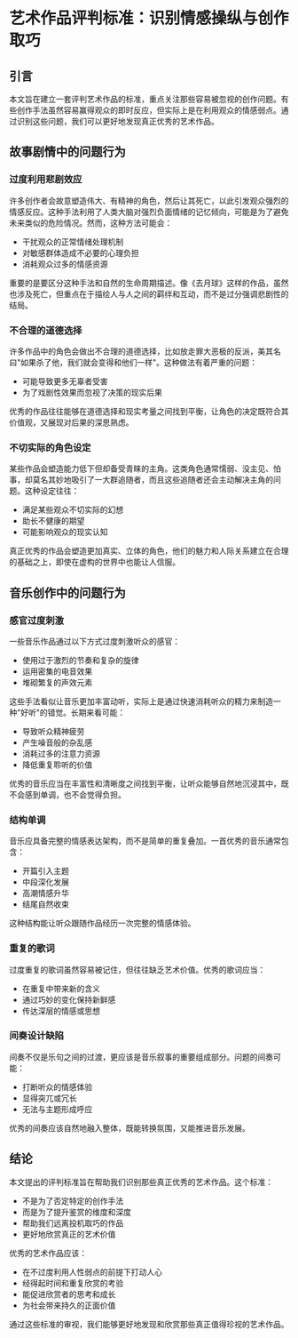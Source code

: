 # 艺术作品评判标准：识别情感操纵与创作取巧

## 引言

本文旨在建立一套评判艺术作品的标准，重点关注那些容易被忽视的创作问题。有些创作手法虽然容易赢得观众的即时反应，但实际上是在利用观众的情感弱点。通过识别这些问题，我们可以更好地发现真正优秀的艺术作品。

## 故事剧情中的问题行为

### 过度利用悲剧效应

许多创作者会故意塑造伟大、有精神的角色，然后让其死亡，以此引发观众强烈的情感反应。这种手法利用了人类大脑对强烈负面情绪的记忆倾向，可能是为了避免未来类似的危险情况。然而，这种方法可能会：

- 干扰观众的正常情绪处理机制
- 对敏感群体造成不必要的心理负担
- 消耗观众过多的情感资源

重要的是要区分这种手法和自然的生命周期描述。像《去月球》这样的作品，虽然也涉及死亡，但重点在于描绘人与人之间的羁绊和互动，而不是过分强调悲剧性的结局。

### 不合理的道德选择

许多作品中的角色会做出不合理的道德选择，比如放走罪大恶极的反派，美其名曰"如果杀了他，我们就会变得和他们一样"。这种做法有着严重的问题：

- 可能导致更多无辜者受害
- 为了戏剧性效果而忽视了决策的现实后果

优秀的作品往往能够在道德选择和现实考量之间找到平衡，让角色的决定既符合其价值观，又展现对后果的深思熟虑。

### 不切实际的角色设定

某些作品会塑造能力低下但却备受青睐的主角。这类角色通常懦弱、没主见、怕事，却莫名其妙地吸引了一大群追随者，而且这些追随者还会主动解决主角的问题。这种设定往往：

- 满足某些观众不切实际的幻想
- 助长不健康的期望
- 可能影响观众的现实认知

真正优秀的作品会塑造更加真实、立体的角色，他们的魅力和人际关系建立在合理的基础之上，即使在虚构的世界中也能让人信服。

## 音乐创作中的问题行为

### 感官过度刺激

一些音乐作品通过以下方式过度刺激听众的感官：

- 使用过于激烈的节奏和复杂的旋律
- 运用密集的电音效果
- 堆砌繁复的声效元素

这些手法看似让音乐更加丰富动听，实际上是通过快速消耗听众的精力来制造一种"好听"的错觉。长期来看可能：

- 导致听众精神疲劳
- 产生噪音般的杂乱感
- 消耗过多的注意力资源
- 降低重复聆听的价值

优秀的音乐应当在丰富性和清晰度之间找到平衡，让听众能够自然地沉浸其中，既不会感到单调，也不会觉得负担。

### 结构单调

音乐应具备完整的情感表达架构，而不是简单的重复叠加。一首优秀的音乐通常包含：

- 开篇引入主题
- 中段深化发展
- 高潮情感升华
- 结尾自然收束

这种结构能让听众跟随作品经历一次完整的情感体验。

### 重复的歌词

过度重复的歌词虽然容易被记住，但往往缺乏艺术价值。优秀的歌词应当：

- 在重复中带来新的含义
- 通过巧妙的变化保持新鲜感
- 传达深层的情感或思想

### 间奏设计缺陷

间奏不仅是乐句之间的过渡，更应该是音乐叙事的重要组成部分。问题的间奏可能：

- 打断听众的情感体验
- 显得突兀或冗长
- 无法与主题形成呼应

优秀的间奏应该自然地融入整体，既能转换氛围，又能推进音乐发展。

## 结论

本文提出的评判标准旨在帮助我们识别那些真正优秀的艺术作品。这个标准：

- 不是为了否定特定的创作手法
- 而是为了提升鉴赏的维度和深度
- 帮助我们远离投机取巧的作品
- 更好地欣赏真正的艺术价值

优秀的艺术作品应该：

- 在不过度利用人性弱点的前提下打动人心
- 经得起时间和重复欣赏的考验
- 能促进欣赏者的思考和成长
- 为社会带来持久的正面价值

通过这些标准的审视，我们能够更好地发现和欣赏那些真正值得珍视的艺术作品。
